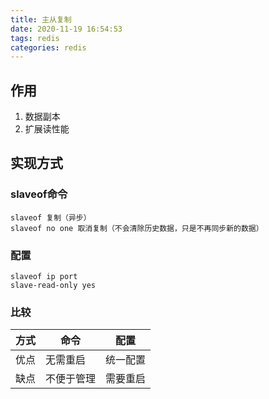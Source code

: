 ```yaml
---
title: 主从复制
date: 2020-11-19 16:54:53
tags: redis
categories: redis
---
```

## 作用

1. 数据副本
2. 扩展读性能

## 实现方式

### slaveof命令

```
slaveof 复制（异步）
slaveof no one 取消复制（不会清除历史数据，只是不再同步新的数据）
```

### 配置

```
slaveof ip port
slave-read-only yes
```

### 比较

|方式|命令|配置|
|--|--|--|
|优点|无需重启|统一配置|
|缺点|不便于管理|需要重启|
